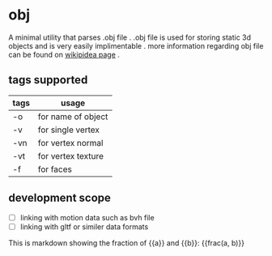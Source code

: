 

# obj
 
 A minimal utility that parses .obj file . .obj file is used for storing static 3d objects and is very easily implimentable . more information regarding obj file can be found on [wikipidea page](https://en.wikipedia.org/wiki/Wavefront_.obj_file) . 
 
 ## tags supported 

  tags | usage 
  -----|------
  -o   | for name of object
  -v   | for single vertex 
  -vn  | for vertex normal  
  -vt | for vertex texture 
  -f | for faces 

## development scope 

 - [ ] linking with motion data such as bvh file 
 - [ ] linking with gltf or similer data formats
 
This is markdown showing the fraction of {{a}} and {{b}}: {{frac(a, b)}}
